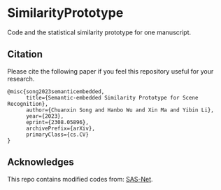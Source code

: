 # SimilarityPrototype
 Code and the statistical similarity prototype for one manuscript.


## Citation
Please cite the following paper if you feel this repository useful for your research.
```
@misc{song2023semanticembedded,
      title={Semantic-embedded Similarity Prototype for Scene Recognition}, 
      author={Chuanxin Song and Hanbo Wu and Xin Ma and Yibin Li},
      year={2023},
      eprint={2308.05896},
      archivePrefix={arXiv},
      primaryClass={cs.CV}
}
```

## Acknowledges
This repo contains modified codes from: [SAS-Net](https://github.com/vpulab/Semantic-Aware-Scene-Recognition).
